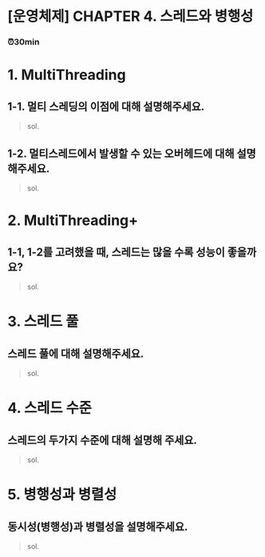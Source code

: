# [운영체제] CHAPTER 4. 스레드와 병행성
### ⏰30min

# 1. MultiThreading
## 1-1. 멀티 스레딩의 이점에 대해 설명해주세요.
> sol.

## 1-2. 멀티스레드에서 발생할 수 있는 오버헤드에 대해 설명해주세요.
> sol.
# 2. MultiThreading+
## 1-1, 1-2를 고려했을 때, 스레드는 많을 수록 성능이 좋을까요?
> sol.

# 3. 스레드 풀
## 스레드 풀에 대해 설명해주세요. 
> sol.

# 4. 스레드 수준
## 스레드의 두가지 수준에 대해 설명해 주세요.
> sol. 
# 5. 병행성과 병렬성
## 동시성(병행성)과 병렬성을 설명해주세요.
> sol. 